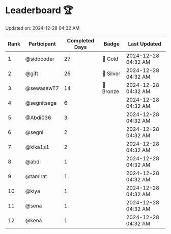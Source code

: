 # Leaderboard 🏆

Updated on: 2024-12-28 04:32 AM

| Rank | Participant       | Completed Days | Badge      | Last Updated         |
|------|-------------------|----------------|------------|----------------------|
| 1    | @sidocoder        | 27             | 🏅 Gold     | 2024-12-28 04:32 AM |
| 2    | @gift             | 26             | 🥈 Silver   | 2024-12-28 04:32 AM |
| 3    | @sewasewT7        | 14             | 🥉 Bronze   | 2024-12-28 04:32 AM |
| 4    | @segnitsega       | 6              |            | 2024-12-28 04:32 AM |
| 5    | @Abdi036          | 3              |            | 2024-12-28 04:32 AM |
| 6    | @segni            | 2              |            | 2024-12-28 04:32 AM |
| 7    | @kika1s1          | 2              |            | 2024-12-28 04:32 AM |
| 8    | @abdi             | 1              |            | 2024-12-28 04:32 AM |
| 9    | @tamirat          | 1              |            | 2024-12-28 04:32 AM |
| 10   | @kiya             | 1              |            | 2024-12-28 04:32 AM |
| 11   | @sena             | 1              |            | 2024-12-28 04:32 AM |
| 12   | @kena             | 1              |            | 2024-12-28 04:32 AM |
